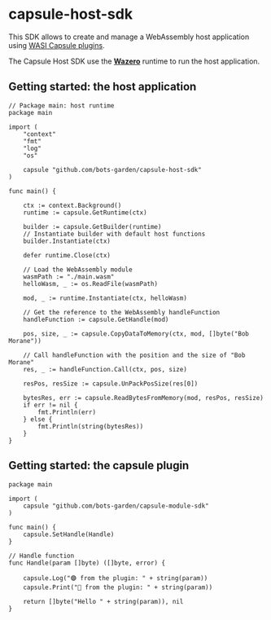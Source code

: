 # capsule-host-sdk

This SDK allows to create and manage a WebAssembly host application using [WASI Capsule plugins](https://github.com/bots-garden/capsule-module-sdk).

The Capsule Host SDK use the **[Wazero](https://github.com/tetratelabs/wazero)** runtime to run the host application.

## Getting started: the host application

```golang
// Package main: host runtime
package main

import (
	"context"
	"fmt"
	"log"
	"os"

	capsule "github.com/bots-garden/capsule-host-sdk"
)

func main() {

	ctx := context.Background()
	runtime := capsule.GetRuntime(ctx)

	builder := capsule.GetBuilder(runtime)
	// Instantiate builder with default host functions
	builder.Instantiate(ctx)

	defer runtime.Close(ctx)

	// Load the WebAssembly module
	wasmPath := "./main.wasm"
	helloWasm, _ := os.ReadFile(wasmPath)
 
	mod, _ := runtime.Instantiate(ctx, helloWasm)

	// Get the reference to the WebAssembly handleFunction
	handleFunction := capsule.GetHandle(mod)

	pos, size, _ := capsule.CopyDataToMemory(ctx, mod, []byte("Bob Morane"))

	// Call handleFunction with the position and the size of "Bob Morane"
	res, _ := handleFunction.Call(ctx, pos, size)

	resPos, resSize := capsule.UnPackPosSize(res[0])

	bytesRes, err := capsule.ReadBytesFromMemory(mod, resPos, resSize)
	if err != nil {
		fmt.Println(err)
	} else {
		fmt.Println(string(bytesRes))
	}
}
```

## Getting started: the capsule plugin

```golang
package main

import (
	capsule "github.com/bots-garden/capsule-module-sdk"
)

func main() {
	capsule.SetHandle(Handle)
}

// Handle function
func Handle(param []byte) ([]byte, error) {

	capsule.Log("🟣 from the plugin: " + string(param))
	capsule.Print("💜 from the plugin: " + string(param))

	return []byte("Hello " + string(param)), nil
}
```
